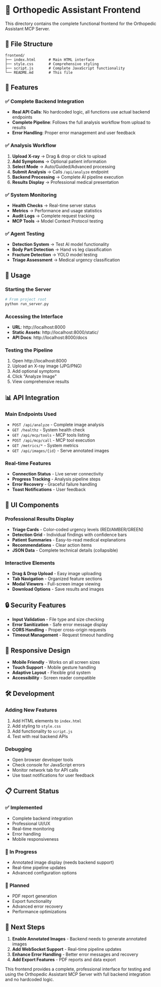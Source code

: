 # 🎯 Orthopedic Assistant Frontend

This directory contains the complete functional frontend for the Orthopedic Assistant MCP Server.

## 📁 File Structure

```
frontend/
├── index.html      # Main HTML interface
├── style.css       # Comprehensive styling
├── script.js       # Complete JavaScript functionality
└── README.md       # This file
```

## 🚀 Features

### ✅ **Complete Backend Integration**
- **Real API Calls**: No hardcoded logic, all functions use actual backend endpoints
- **Complete Pipeline**: Follows the full analysis workflow from upload to results
- **Error Handling**: Proper error management and user feedback

### ✅ **Analysis Workflow**
1. **Upload X-ray** → Drag & drop or click to upload
2. **Add Symptoms** → Optional patient information
3. **Select Mode** → Auto/Guided/Advanced processing
4. **Submit Analysis** → Calls `/api/analyze` endpoint
5. **Backend Processing** → Complete AI pipeline execution
6. **Results Display** → Professional medical presentation

### ✅ **System Monitoring**
- **Health Checks** → Real-time server status
- **Metrics** → Performance and usage statistics
- **Audit Logs** → Complete request tracking
- **MCP Tools** → Model Context Protocol testing

### ✅ **Agent Testing**
- **Detection System** → Test AI model functionality
- **Body Part Detection** → Hand vs leg classification
- **Fracture Detection** → YOLO model testing
- **Triage Assessment** → Medical urgency classification

## 🔧 Usage

### **Starting the Server**
```bash
# From project root
python run_server.py
```

### **Accessing the Interface**
- **URL**: http://localhost:8000
- **Static Assets**: http://localhost:8000/static/
- **API Docs**: http://localhost:8000/docs

### **Testing the Pipeline**
1. Open http://localhost:8000
2. Upload an X-ray image (JPG/PNG)
3. Add optional symptoms
4. Click "Analyze Image"
5. View comprehensive results

## 📊 API Integration

### **Main Endpoints Used**
- `POST /api/analyze` - Complete image analysis
- `GET /healthz` - System health check
- `GET /api/mcp/tools` - MCP tools listing
- `POST /api/mcp/call` - MCP tool execution
- `GET /metrics/*` - System metrics
- `GET /api/images/{id}` - Serve annotated images

### **Real-time Features**
- **Connection Status** - Live server connectivity
- **Progress Tracking** - Analysis pipeline steps
- **Error Recovery** - Graceful failure handling
- **Toast Notifications** - User feedback

## 🎨 UI Components

### **Professional Results Display**
- **Triage Cards** - Color-coded urgency levels (RED/AMBER/GREEN)
- **Detection Grid** - Individual findings with confidence bars
- **Patient Summaries** - Easy-to-read medical explanations
- **Recommendations** - Clear action items
- **JSON Data** - Complete technical details (collapsible)

### **Interactive Elements**
- **Drag & Drop Upload** - Easy image uploading
- **Tab Navigation** - Organized feature sections
- **Modal Viewers** - Full-screen image viewing
- **Download Options** - Save results and images

## 🔒 Security Features

- **Input Validation** - File type and size checking
- **Error Sanitization** - Safe error message display
- **CORS Handling** - Proper cross-origin requests
- **Timeout Management** - Request timeout handling

## 📱 Responsive Design

- **Mobile Friendly** - Works on all screen sizes
- **Touch Support** - Mobile gesture handling
- **Adaptive Layout** - Flexible grid system
- **Accessibility** - Screen reader compatible

## 🛠️ Development

### **Adding New Features**
1. Add HTML elements to `index.html`
2. Add styling to `style.css`
3. Add functionality to `script.js`
4. Test with real backend APIs

### **Debugging**
- Open browser developer tools
- Check console for JavaScript errors
- Monitor network tab for API calls
- Use toast notifications for user feedback

## 📋 Current Status

### ✅ **Implemented**
- Complete backend integration
- Professional UI/UX
- Real-time monitoring
- Error handling
- Mobile responsiveness

### 🔄 **In Progress**
- Annotated image display (needs backend support)
- Real-time pipeline updates
- Advanced configuration options

### 📝 **Planned**
- PDF report generation
- Export functionality
- Advanced error recovery
- Performance optimizations

## 🎯 Next Steps

1. **Enable Annotated Images** - Backend needs to generate annotated images
2. **Add WebSocket Support** - Real-time pipeline updates
3. **Enhance Error Handling** - Better error messages and recovery
4. **Add Export Features** - PDF reports and data export

This frontend provides a complete, professional interface for testing and using the Orthopedic Assistant MCP Server with full backend integration and no hardcoded logic.